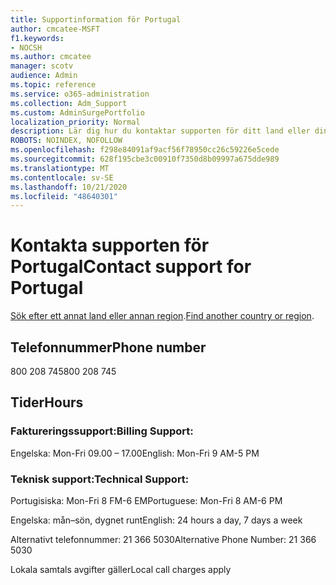 ```yaml
---
title: Supportinformation för Portugal
author: cmcatee-MSFT
f1.keywords:
- NOCSH
ms.author: cmcatee
manager: scotv
audience: Admin
ms.topic: reference
ms.service: o365-administration
ms.collection: Adm_Support
ms.custom: AdminSurgePortfolio
localization_priority: Normal
description: Lär dig hur du kontaktar supporten för ditt land eller din region.
ROBOTS: NOINDEX, NOFOLLOW
ms.openlocfilehash: f298e84091af9acf56f78950cc26c59226e5cede
ms.sourcegitcommit: 628f195cbe3c00910f7350d8b09997a675dde989
ms.translationtype: MT
ms.contentlocale: sv-SE
ms.lasthandoff: 10/21/2020
ms.locfileid: "48640301"
---
```

# <a name="contact-support-for-portugal"></a><span data-ttu-id="eaefd-103">Kontakta supporten för Portugal</span><span class="sxs-lookup"><span data-stu-id="eaefd-103">Contact support for Portugal</span></span>

<span data-ttu-id="eaefd-104">[Sök efter ett annat land eller annan region](../contact-support-for-business-products.md).</span><span class="sxs-lookup"><span data-stu-id="eaefd-104">[Find another country or region](../contact-support-for-business-products.md).</span></span>

## <a name="phone-number"></a><span data-ttu-id="eaefd-105">Telefonnummer</span><span class="sxs-lookup"><span data-stu-id="eaefd-105">Phone number</span></span>
<span data-ttu-id="eaefd-106">800 208 745</span><span class="sxs-lookup"><span data-stu-id="eaefd-106">800 208 745</span></span>

## <a name="hours"></a><span data-ttu-id="eaefd-107">Tider</span><span class="sxs-lookup"><span data-stu-id="eaefd-107">Hours</span></span>
### <a name="billing-support"></a><span data-ttu-id="eaefd-108">Faktureringssupport:</span><span class="sxs-lookup"><span data-stu-id="eaefd-108">Billing Support:</span></span>

<span data-ttu-id="eaefd-109">Engelska: Mon-Fri 09.00 – 17.00</span><span class="sxs-lookup"><span data-stu-id="eaefd-109">English: Mon-Fri 9 AM-5 PM</span></span>

### <a name="technical-support"></a><span data-ttu-id="eaefd-110">Teknisk support:</span><span class="sxs-lookup"><span data-stu-id="eaefd-110">Technical Support:</span></span>

<span data-ttu-id="eaefd-111">Portugisiska: Mon-Fri 8 FM-6 EM</span><span class="sxs-lookup"><span data-stu-id="eaefd-111">Portuguese: Mon-Fri 8 AM-6 PM</span></span>

<span data-ttu-id="eaefd-112">Engelska: mån–sön, dygnet runt</span><span class="sxs-lookup"><span data-stu-id="eaefd-112">English: 24 hours a day, 7 days a week</span></span>

<span data-ttu-id="eaefd-113">Alternativt telefonnummer: 21 366 5030</span><span class="sxs-lookup"><span data-stu-id="eaefd-113">Alternative Phone Number: 21 366 5030</span></span>

<span data-ttu-id="eaefd-114">Lokala samtals avgifter gäller</span><span class="sxs-lookup"><span data-stu-id="eaefd-114">Local call charges apply</span></span>
